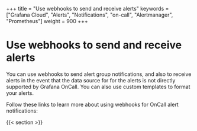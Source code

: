 +++
title = "Use webhooks to send and receive alerts"
keywords = ["Grafana Cloud", "Alerts", "Notifications", "on-call", "Alertmanager", "Prometheus"]
weight = 900
+++

# Use webhooks to send and receive alerts
You can use webhooks to send alert group notifications, and also to receive alerts in the event that the data source for for the alerts is not directly supported by Grafana OnCall. You can also use custom templates to format your alerts.

Follow these links to learn more about using webhooks for OnCall alert notifications:

{{< section >}}
